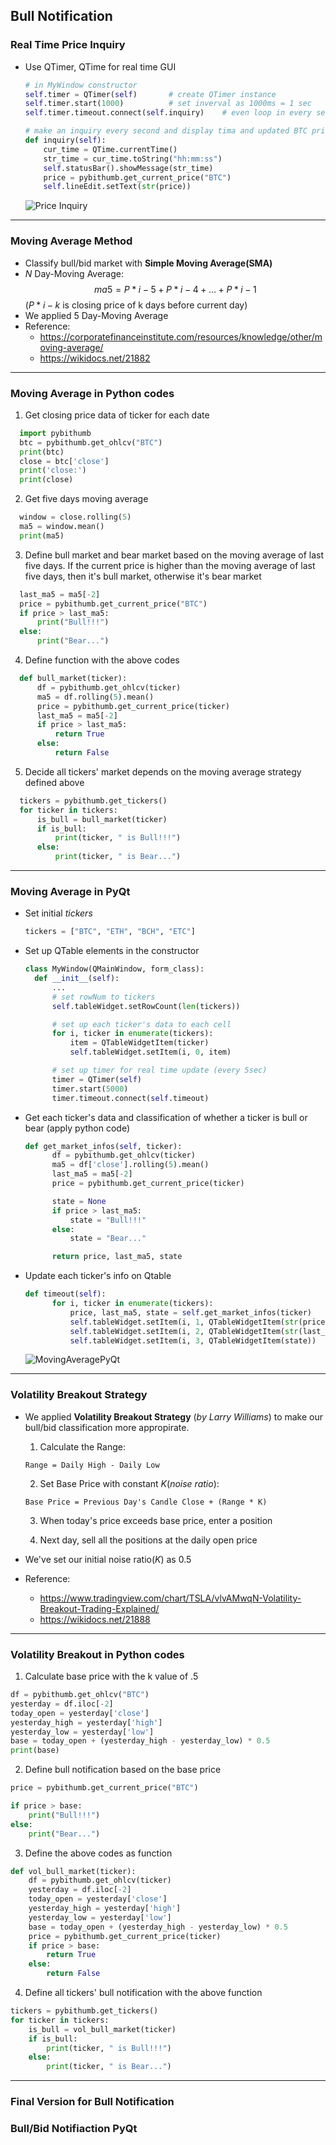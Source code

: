 ## Bull Notification

### Real Time Price Inquiry

- Use QTimer, QTime for real time GUI

  ```python
  # in MyWindow constructor
  self.timer = QTimer(self)       # create QTimer instance
  self.timer.start(1000)          # set inverval as 1000ms = 1 sec
  self.timer.timeout.connect(self.inquiry)    # even loop in every second

  # make an inquiry every second and display tima and updated BTC price
  def inquiry(self):
      cur_time = QTime.currentTime()
      str_time = cur_time.toString("hh:mm:ss")
      self.statusBar().showMessage(str_time)
      price = pybithumb.get_current_price("BTC")
      self.lineEdit.setText(str(price))
  ```

  ![Price Inquiry](/bull_notification/price_inquiry.gif)

---

### Moving Average Method

- Classify bull/bid market with **Simple Moving Average(SMA)**
- _N_ Day-Moving Average:
  $$ ma5 = P*{i-5} + P*{i-4} + ... + P*{i-1}$$
  ($P*{i-k}$ is closing price of k days before current day)
- We applied 5 Day-Moving Average
- Reference:
  - https://corporatefinanceinstitute.com/resources/knowledge/other/moving-average/
  - https://wikidocs.net/21882

---

### Moving Average in Python codes

1. Get closing price data of ticker for each date

```python
  import pybithumb
  btc = pybithumb.get_ohlcv("BTC")
  print(btc)
  close = btc['close']
  print('close:')
  print(close)
```

2. Get five days moving average

```python
  window = close.rolling(5)
  ma5 = window.mean()
  print(ma5)
```

3. Define bull market and bear market based on the moving average of last five days. If the current price is higher than the moving average of last five days, then it's bull market, otherwise it's bear market

```python
  last_ma5 = ma5[-2]
  price = pybithumb.get_current_price("BTC")
  if price > last_ma5:
      print("Bull!!!")
  else:
      print("Bear...")
```

4. Define function with the above codes

```python
  def bull_market(ticker):
      df = pybithumb.get_ohlcv(ticker)
      ma5 = df.rolling(5).mean()
      price = pybithumb.get_current_price(ticker)
      last_ma5 = ma5[-2]
      if price > last_ma5:
          return True
      else:
          return False
```

5. Decide all tickers' market depends on the moving average strategy defined above

```python
  tickers = pybithumb.get_tickers()
  for ticker in tickers:
      is_bull = bull_market(ticker)
      if is_bull:
          print(ticker, " is Bull!!!")
      else:
          print(ticker, " is Bear...")
```

---

### Moving Average in PyQt

- Set initial _tickers_
  ```python
  tickers = ["BTC", "ETH", "BCH", "ETC"]
  ```
- Set up QTable elements in the constructor

  ```python
  class MyWindow(QMainWindow, form_class):
    def __init__(self):
        ...
        # set rowNum to tickers
        self.tableWidget.setRowCount(len(tickers))

        # set up each ticker's data to each cell
        for i, ticker in enumerate(tickers):
            item = QTableWidgetItem(ticker)
            self.tableWidget.setItem(i, 0, item)

        # set up timer for real time update (every 5sec)
        timer = QTimer(self)
        timer.start(5000)
        timer.timeout.connect(self.timeout)
  ```

- Get each ticker's data and classification of whether a ticker is bull or bear (apply python code)

  ```python
  def get_market_infos(self, ticker):
        df = pybithumb.get_ohlcv(ticker)
        ma5 = df['close'].rolling(5).mean()
        last_ma5 = ma5[-2]
        price = pybithumb.get_current_price(ticker)

        state = None
        if price > last_ma5:
            state = "Bull!!!"
        else:
            state = "Bear..."

        return price, last_ma5, state
  ```

- Update each ticker's info on Qtable

  ```python
  def timeout(self):
        for i, ticker in enumerate(tickers):
            price, last_ma5, state = self.get_market_infos(ticker)
            self.tableWidget.setItem(i, 1, QTableWidgetItem(str(price)))
            self.tableWidget.setItem(i, 2, QTableWidgetItem(str(last_ma5)))
            self.tableWidget.setItem(i, 3, QTableWidgetItem(state))
  ```

  ![MovingAveragePyQt](/bull_notification/ma5.gif)

---
### Volatility Breakout Strategy

- We applied **Volatility Breakout Strategy** (_by Larry Williams_) to make our bull/bid classification more appropirate.

  1. Calculate the Range:

  ```
  Range = Daily High - Daily Low
  ```

  2. Set Base Price with constant _K_(_noise ratio_):

  ```
  Base Price = Previous Day's Candle Close + (Range * K)
  ```

  3. When today's price exceeds base price, enter a position

  4. Next day, sell all the positions at the daily open price

- We've set our initial noise ratio(_K_) as 0.5

- Reference:
  - https://www.tradingview.com/chart/TSLA/vlvAMwqN-Volatility-Breakout-Trading-Explained/
  - https://wikidocs.net/21888
---
### Volatility Breakout in Python codes

1. Calculate base price with the k value of .5
```python
df = pybithumb.get_ohlcv("BTC")
yesterday = df.iloc[-2]
today_open = yesterday['close']
yesterday_high = yesterday['high']
yesterday_low = yesterday['low']
base = today_open + (yesterday_high - yesterday_low) * 0.5
print(base)
```
2. Define bull notification based on the base price
```python
price = pybithumb.get_current_price("BTC")

if price > base:
    print("Bull!!!")
else:
    print("Bear...")
```
3. Define the above codes as function
```python
def vol_bull_market(ticker):
    df = pybithumb.get_ohlcv(ticker)
    yesterday = df.iloc[-2]
    today_open = yesterday['close']
    yesterday_high = yesterday['high']
    yesterday_low = yesterday['low']
    base = today_open + (yesterday_high - yesterday_low) * 0.5
    price = pybithumb.get_current_price(ticker)
    if price > base:
        return True
    else:
        return False
```
4. Define all tickers' bull notification with the above function
```python
tickers = pybithumb.get_tickers()
for ticker in tickers:
    is_bull = vol_bull_market(ticker)
    if is_bull:
        print(ticker, " is Bull!!!")
    else:
        print(ticker, " is Bear...")
```
---
### Final Version for Bull Notification

### Bull/Bid Notifiaction PyQt
